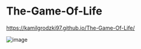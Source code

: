 # The-Game-Of-Life

https://kamilgrodzki97.github.io/The-Game-Of-Life/

![image](https://user-images.githubusercontent.com/34576225/119195360-d19b5700-ba84-11eb-8530-930aec469261.png)
